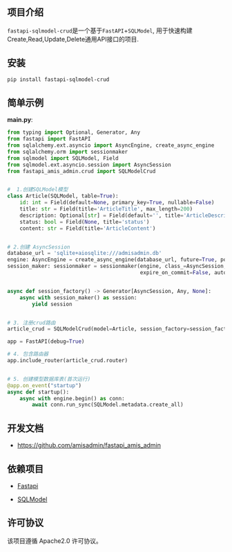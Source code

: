 ## 项目介绍

`fastapi-sqlmodel-crud`是一个基于`FastAPI`+`SQLModel`, 用于快速构建Create,Read,Update,Delete通用API接口的项目.



## 安装

```bash
pip install fastapi-sqlmodel-crud 
```

## 简单示例

**main.py**:

```python
from typing import Optional, Generator, Any
from fastapi import FastAPI
from sqlalchemy.ext.asyncio import AsyncEngine, create_async_engine
from sqlalchemy.orm import sessionmaker
from sqlmodel import SQLModel, Field
from sqlmodel.ext.asyncio.session import AsyncSession
from fastapi_amis_admin.crud import SQLModelCrud


#  1.创建SQLModel模型
class Article(SQLModel, table=True):
    id: int = Field(default=None, primary_key=True, nullable=False)
    title: str = Field(title='ArticleTitle', max_length=200)
    description: Optional[str] = Field(default='', title='ArticleDescription', max_length=400)
    status: bool = Field(None, title='status')
    content: str = Field(title='ArticleContent')


# 2.创建 AsyncSession
database_url = 'sqlite+aiosqlite:///admisadmin.db'
engine: AsyncEngine = create_async_engine(database_url, future=True, pool_recycle=1200)
session_maker: sessionmaker = sessionmaker(engine, class_=AsyncSession,
                                           expire_on_commit=False, autocommit=False, autoflush=False)


async def session_factory() -> Generator[AsyncSession, Any, None]:
    async with session_maker() as session:
        yield session


# 3. 注册crud路由
article_crud = SQLModelCrud(model=Article, session_factory=session_factory).register_crud()

app = FastAPI(debug=True)

# 4. 包含路由器
app.include_router(article_crud.router)


# 5. 创建模型数据库表(首次运行)
@app.on_event("startup")
async def startup():
    async with engine.begin() as conn:
        await conn.run_sync(SQLModel.metadata.create_all)

```


## 开发文档

- https://github.com/amisadmin/fastapi_amis_admin



## 依赖项目

- [Fastapi](https://fastapi.tiangolo.com)

- [SQLModel](https://sqlmodel.tiangolo.com/)


## 许可协议

该项目遵循 Apache2.0 许可协议。
